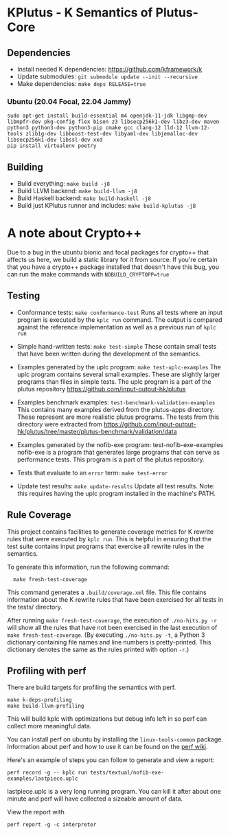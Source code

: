 KPlutus - K Semantics of Plutus-Core
====================================

Dependencies
------------

-   Install needed K dependencies: <https://github.com/kframework/k>
-   Update submodules: `git submodule update --init --recursive`
-   Make dependencies: `make deps RELEASE=true`

### Ubuntu (20.04 Focal, 22.04 Jammy)

```
sudo apt-get install build-essential m4 openjdk-11-jdk libgmp-dev libmpfr-dev pkg-config flex bison z3 libsecp256k1-dev libz3-dev maven python3 python3-dev python3-pip cmake gcc clang-12 lld-12 llvm-12-tools zlib1g-dev libboost-test-dev libyaml-dev libjemalloc-dev libsecp256k1-dev libssl-dev xxd
pip install virtualenv poetry
```

Building
--------

-   Build everything: `make build -j8`
-   Build LLVM backend: `make build-llvm -j8`
-   Build Haskell backend: `make build-haskell -j8`
-   Build just KPlutus runner and includes: `make build-kplutus -j8`

# A note about Crypto++

Due to a bug in the ubuntu bionic and focal packages for crypto++ that affects us here, we build a static library for it from source.
If you're certain that you have a crypto++ package installed that doesn't have this bug, you can run the make commands with `NOBUILD_CRYPTOPP=true`

Testing
-------

-   Conformance tests: `make conformance-test`
    Runs all tests where an input program is executed by the `kplc run` command.
    The output is compared against the reference implementation as well as a previous run of `kplc run`

-   Simple hand-written tests: `make test-simple`
    These contain small tests that have been written during the development of the semantics.

-   Examples generated by the uplc program: `make test-uplc-examples`
    The uplc program contains several small examples. These are slightly larger programs than files in simple tests.
    The uplc program is a part of the plutus repository https://github.com/input-output-hk/plutus

-   Examples benchmark examples: `test-benchmark-validation-examples`
    This contains many examples derived from the plutus-apps directory. These represent are more realistic plutus programs.
    The tests from this directory were extracted from https://github.com/input-output-hk/plutus/tree/master/plutus-benchmark/validation/data

-   Examples generated by the nofib-exe program: test-nofib-exe-examples
    nofib-exe is a program that generates large programs that can serve as performance tests.
    This program is a part of the plutus repository.

-   Tests that evaluate to an `error` term: `make test-error`

-   Update test results: `make update-results`
    Update all test results. Note: this requires having the uplc program installed in the machine's PATH.

Rule Coverage
-------------

This project contains facilities to generate coverage metrics for K rewrite rules that were executed by `kplc run`.
This is helpful in ensuring that the test suite contains input programs that exercise all rewrite rules in the semantics.

To generate this information, run the following command:

```
  make fresh-test-coverage
```

This command generates a `.build/coverage.xml` file. This file contains information about the K
rewrite rules that have been exercised for all tests in the tests/ directory.

After running `make fresh-test-coverage`, the execution of
`./no-hits.py -r` will show all the rules that have not been exercised
in the last execution of `make fresh-test-coverage`. (By executing
`./no-hits.py -t`, a Python 3 dictionary containing file names and
line numbers is pretty-printed. This dictionary denotes the same as the rules printed with option `-r`.)

Profiling with perf
-------------------

There are build targets for profiling the semantics with perf.

```
make k-deps-profiling
make build-llvm-profiling
```

This will build kplc with optimizations but debug info left in so perf can collect more meaningful data.

You can install perf on ubuntu by installing the `linux-tools-common` package. Information about perf and how to use it
can be found on the [perf wiki](https://perf.wiki.kernel.org/index.php/Main_Page).

Here's an example of steps you can follow to generate and view a report:
```
perf record -g -- kplc run tests/textual/nofib-exe-examples/lastpiece.uplc
```
lastpiece.uplc is a very long running program. You can kill it after about one minute and perf will have collected
a sizeable amount of data.

View the report with
```
perf report -g -c interpreter
```
